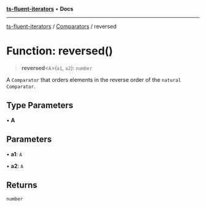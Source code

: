 [**ts-fluent-iterators**](../../../README.md) • **Docs**

---

[ts-fluent-iterators](../../../README.md) / [Comparators](../README.md) / reversed

# Function: reversed()

> **reversed**\<`A`\>(`a1`, `a2`): `number`

A `Comparator` that orders elements in the reverse order of the `natural` `Comparator`.

## Type Parameters

• **A**

## Parameters

• **a1**: `A`

• **a2**: `A`

## Returns

`number`
